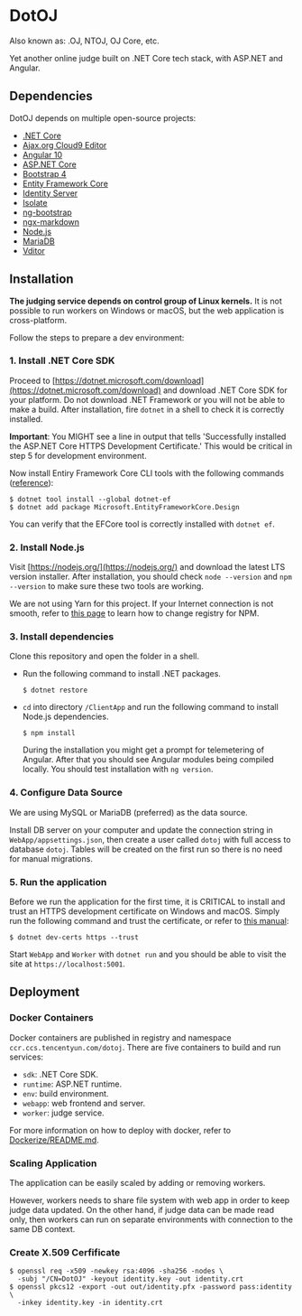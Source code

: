 ﻿# DotOJ

Also known as: .OJ, NTOJ, OJ Core, etc.

Yet another online judge built on .NET Core tech stack, with ASP.NET and Angular.

## Dependencies

DotOJ depends on multiple open-source projects:

- [.NET Core](https://dotnet.microsoft.com/)
- [Ajax.org Cloud9 Editor](https://ace.c9.io/)
- [Angular 10](https://angular.io/)
- [ASP.NET Core](https://github.com/dotnet/aspnetcore)
- [Bootstrap 4](https://getbootstrap.com/)
- [Entity Framework Core](https://github.com/dotnet/efcore)
- [Identity Server](https://identityserver.io/)
- [Isolate](https://github.com/ioi/isolate)
- [ng-bootstrap](https://ng-bootstrap.github.io/)
- [ngx-markdown](https://github.com/jfcere/ngx-markdown)
- [Node.js](https://nodejs.org/)
- [MariaDB](https://mariadb.org/)
- [Vditor](https://github.com/Vanessa219/vditor)

## Installation

**The judging service depends on control group of Linux kernels.** It is not possible to run workers on Windows or macOS, but the web application is cross-platform.

Follow the steps to prepare a dev environment:

### 1. Install .NET Core SDK

Proceed to [https://dotnet.microsoft.com/download](https://dotnet.microsoft.com/download) and download .NET Core SDK for your platform. Do not download .NET Framework or you will not be able to make a build. After installation, fire `dotnet` in a shell to check it is correctly installed.

**Important**: You MIGHT see a line in output that tells 'Successfully installed the ASP.NET Core HTTPS Development Certificate.' This would be critical in step 5 for development environment.

Now install Entiry Framework Core CLI tools with the following commands ([reference](https://docs.microsoft.com/en-us/ef/core/miscellaneous/cli/dotnet)):

```shell
$ dotnet tool install --global dotnet-ef
$ dotnet add package Microsoft.EntityFrameworkCore.Design
```

You can verify that the EFCore tool is correctly installed with `dotnet ef`.

### 2. Install Node.js

Visit [https://nodejs.org/](https://nodejs.org/) and download the latest LTS version installer. After installation, you should check `node --version` and `npm --version` to make sure these two tools are working.

We are not using Yarn for this project. If your Internet connection is not smooth, refer to [this page](https://developer.aliyun.com/mirror/NPM) to learn how to change registry for NPM.

### 3. Install dependencies

Clone this repository and open the folder in a shell.

- Run the following command to install .NET packages.
  ```shell
  $ dotnet restore
  ```
- `cd` into directory `/ClientApp` and run the following command to install Node.js dependencies.
  ```shell
  $ npm install
  ```
  During the installation you might get a prompt for telemetering of Angular. After that you should see Angular modules being compiled locally. You should test installation with `ng version`.

### 4. Configure Data Source

We are using MySQL or MariaDB (preferred) as the data source. 

Install DB server on your computer and update the connection string in `WebApp/appsettings.json`, then create a user called `dotoj` with full access to database `dotoj`. Tables will be created on the first run so there is no need for manual migrations.

### 5. Run the application

Before we run the application for the first time, it is CRITICAL to install and trust an HTTPS development certificate on Windows and macOS. Simply run the following command and trust the certificate, or refer to [this manual](https://docs.microsoft.com/en-us/aspnet/core/security/enforcing-ssl):

```shell
$ dotnet dev-certs https --trust
```

Start `WebApp` and `Worker` with `dotnet run` and you should be able to visit the site at `https://localhost:5001`.

## Deployment

### Docker Containers

Docker containers are published in registry and namespace `ccr.ccs.tencentyun.com/dotoj`. There are five containers to build and run services:

- `sdk`: .NET Core SDK.
- `runtime`: ASP.NET runtime.
- `env`: build environment.
- `webapp`: web frontend and server.
- `worker`: judge service.

For more information on how to deploy with docker, refer to [Dockerize/README.md](Dockerize/README.md).

### Scaling Application

The application can be easily scaled by adding or removing workers.

However, workers needs to share file system with web app in order to keep judge data updated. On the other hand, if judge data can be made read only, then workers can run on separate environments with connection to the same DB context.

### Create X.509 Cerfificate

```shell
$ openssl req -x509 -newkey rsa:4096 -sha256 -nodes \
  -subj "/CN=DotOJ" -keyout identity.key -out identity.crt
$ openssl pkcs12 -export -out out/identity.pfx -password pass:identity \
  -inkey identity.key -in identity.crt
```
